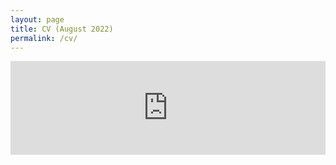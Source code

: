 ```yaml
---
layout: page
title: CV (August 2022)
permalink: /cv/
---
```


<embed src="https://mjharris95.github.io/CV-Harris-Summer22.pdf" type="application/pdf" width="100%" />
